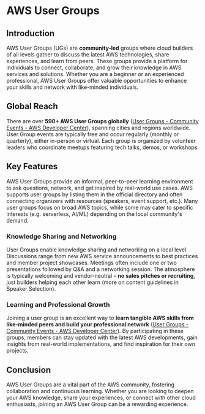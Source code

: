 # AWS User Groups

## Introduction
AWS User Groups (UGs) are **community-led** groups where cloud builders of all levels gather to discuss the latest AWS technologies, share experiences, and learn from peers. These groups provide a platform for individuals to connect, collaborate, and grow their knowledge in AWS services and solutions. Whether you are a beginner or an experienced professional, AWS User Groups offer valuable opportunities to enhance your skills and network with like-minded individuals.

## Global Reach
There are over **590+ AWS User Groups globally** ([User Groups - Community Events - AWS Developer Center](https://aws.amazon.com/developer/community/usergroups/)), spanning cities and regions worldwide. User Group events are typically free and occur regularly (monthly or quarterly), either in-person or virtual. Each group is organized by volunteer leaders who coordinate meetups featuring tech talks, demos, or workshops.

## Key Features
AWS User Groups provide an informal, peer-to-peer learning environment to ask questions, network, and get inspired by real-world use cases. AWS supports user groups by listing them in the official directory and often connecting organizers with resources (speakers, event support, etc.). Many user groups focus on broad AWS topics, while some may cater to specific interests (e.g. serverless, AI/ML) depending on the local community's demand.

### Knowledge Sharing and Networking
User Groups enable knowledge sharing and networking on a local level. Discussions range from new AWS service announcements to best practices and member project showcases. Meetings often include one or two presentations followed by Q&A and a networking session. The atmosphere is typically welcoming and vendor-neutral – **no sales pitches or recruiting**, just builders helping each other learn (more on content guidelines in Speaker Selection).

### Learning and Professional Growth
Joining a user group is an excellent way to **learn tangible AWS skills from like-minded peers and build your professional network** ([User Groups - Community Events - AWS Developer Center](https://aws.amazon.com/developer/community/usergroups/)). By participating in these groups, members can stay updated with the latest AWS developments, gain insights from real-world implementations, and find inspiration for their own projects.

## Conclusion
AWS User Groups are a vital part of the AWS community, fostering collaboration and continuous learning. Whether you are looking to deepen your AWS knowledge, share your experiences, or connect with other cloud enthusiasts, joining an AWS User Group can be a rewarding experience. 
